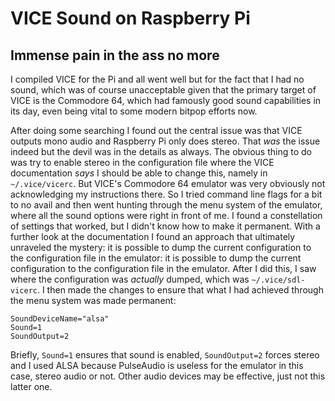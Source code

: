 # VICE Sound on Raspberry Pi
## Immense pain in the ass no more

I compiled VICE for the Pi and all went well but for the fact that I had no
sound, which was of course unacceptable given that the primary target of VICE
is the Commodore 64, which had famously good sound capabilities in its day,
even being vital to some modern bitpop efforts now.

After doing some searching I found out the central issue was that VICE outputs
mono audio and Raspberry Pi only does stereo. That *was* the issue indeed but
the devil was in the details as always. The obvious thing to do was try to
enable stereo in the configuration file where the VICE documentation *says* I
should be able to change this, namely in `~/.vice/vicerc`. But VICE's
Commodore 64 emulator was very obviously not acknowledging my instructions
there. So I tried command line flags for a bit to no avail and then went
hunting through the menu system of the emulator, where all the sound options
were right in front of me. I found a constellation of settings that worked,
but I didn't know how to make it permanent. With a further look at the
documentation I found an approach that ultimately unraveled the mystery: it is
possible to dump the current configuration to the configuration file in the
emulator: it is possible to dump the current configuration to the
configuration file in the emulator. After I did this, I saw where the
configuration was *actually* dumped, which was `~/.vice/sdl-vicerc`. I then
made the changes to ensure that what I had achieved through the menu system
was made permanent:

```
SoundDeviceName="alsa"
Sound=1
SoundOutput=2
```

Briefly, `Sound=1` ensures that sound is enabled, `SoundOutput=2` forces
stereo and I used ALSA because PulseAudio is useless for the emulator in this
case, stereo audio or not. Other audio devices may be effective, just not this
latter one.
